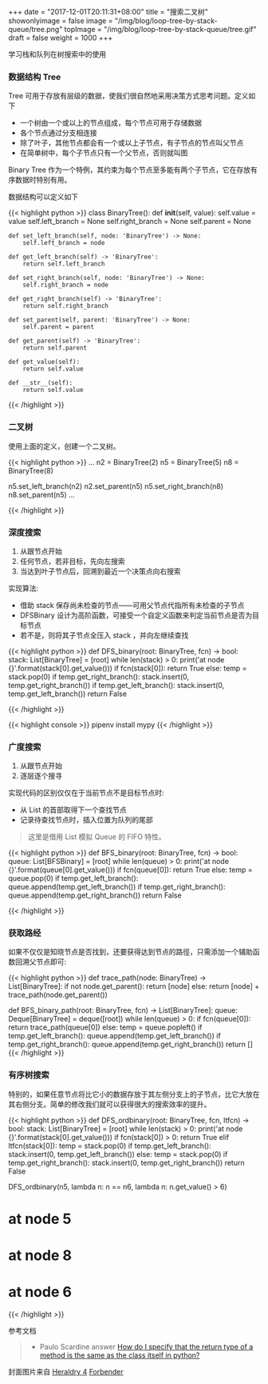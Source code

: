 +++
date = "2017-12-01T20:11:31+08:00"
title = "搜索二叉树"
showonlyimage = false
image = "/img/blog/loop-tree-by-stack-queue/tree.png"
topImage = "/img/blog/loop-tree-by-stack-queue/tree.gif"
draft = false
weight = 1000
+++

学习栈和队列在树搜索中的使用
<!--more-->

### 数据结构 Tree

Tree 可用于存放有层级的数据，使我们很自然地采用决策方式思考问题。定义如下

- 一个树由一个或以上的节点组成，每个节点可用于存储数据
- 各个节点通过分支相连接
- 除了叶子，其他节点都会有一个或以上子节点，有子节点的节点叫父节点
- 在简单树中，每个子节点只有一个父节点，否则就叫图

Binary Tree 作为一个特例，其约束为每个节点至多能有两个子节点，它在存放有序数据时特别有用。

数据结构可以定义如下

{{< highlight python >}}
class BinaryTree():
    def __init__(self, value):
        self.value = value
        self.left_branch = None
        self.right_branch = None
        self.parent = None

    def set_left_branch(self, node: 'BinaryTree') -> None:
        self.left_branch = node

    def get_left_branch(self) -> 'BinaryTree':
        return self.left_branch

    def set_right_branch(self, node: 'BinaryTree') -> None:
        self.right_branch = node

    def get_right_branch(self) -> 'BinaryTree':
        return self.right_branch

    def set_parent(self, parent: 'BinaryTree') -> None:
        self.parent = parent

    def get_parent(self) -> 'BinaryTree':
        return self.parent

    def get_value(self):
        return self.value

    def __str__(self):
        return self.value

{{< /highlight >}}

### 二叉树

使用上面的定义，创建一个二叉树。

{{< highlight python >}}
...
n2 = BinaryTree(2)
n5 = BinaryTree(5)
n8 = BinaryTree(8)


n5.set_left_branch(n2)
n2.set_parent(n5)
n5.set_right_branch(n8)
n8.set_parent(n5)
...

{{< /highlight >}}

### 深度搜索

1. 从跟节点开始
2. 任何节点，若非目标，先向左搜索
3. 当达到叶子节点后，回溯到最近一个决策点向右搜索

实现算法:

- 借助 stack 保存尚未检查的节点——可用父节点代指所有未检查的子节点
- DFSBinary 设计为高阶函数，可接受一个自定义函数来判定当前节点是否为目标节点
- 若不是，则将其子节点全压入 stack ，并向左继续查找

{{< highlight python >}}
def DFS_binary(root: BinaryTree, fcn) -> bool:
    stack: List[BinaryTree] = [root]
    while len(stack) > 0:
        print('at node {}'.format(stack[0].get_value()))
        if fcn(stack[0]):
            return True
        else:
            temp = stack.pop(0)
            if temp.get_right_branch():
                stack.insert(0, temp.get_right_branch())
            if temp.get_left_branch():
                stack.insert(0, temp.get_left_branch())
    return False

{{< /highlight >}}

{{< highlight console >}}
pipenv install mypy
{{< /highlight >}}

### 广度搜索

1. 从跟节点开始
2. 逐层逐个搜寻

实现代码的区别仅仅在于当前节点不是目标节点时:

- 从 List 的首部取得下一个查找节点
- 记录待查找节点时，插入位置为队列的尾部
> 这里是借用 List 模拟 Queue 的 FIFO 特性。

{{< highlight python >}}
def BFS_binary(root: BinaryTree, fcn) -> bool:
    queue: List[BFSBinary] = [root]
    while len(queue) > 0:
        print('at node {}'.format(queue[0].get_value()))
        if fcn(queue[0]):
            return True
        else:
            temp = queue.pop(0)
            if temp.get_left_branch():
                queue.append(temp.get_left_branch())
            if temp.get_right_branch():
                queue.append(temp.get_right_branch())
    return False

{{< /highlight >}}

### 获取路经

如果不仅仅是知晓节点是否找到，还要获得达到节点的路徑，只需添加一个辅助函数回溯父节点即可:

{{< highlight python >}}
def trace_path(node: BinaryTree) -> List[BinaryTree]:
    if not node.get_parent():
        return [node]
    else:
        return [node] + trace_path(node.get_parent())


def BFS_binary_path(root: BinaryTree, fcn) -> List[BinaryTree]:
    queue: Deque[BinaryTree] = deque([root])
    while len(queue) > 0:
        if fcn(queue[0]):
            return trace_path(queue[0])
        else:
            temp = queue.popleft()
            if temp.get_left_branch():
                queue.append(temp.get_left_branch())
            if temp.get_right_branch():
                queue.append(temp.get_right_branch())
    return []
{{< /highlight >}}

### 有序树搜索

特别的，如果任意节点将比它小的数据存放于其左侧分支上的子节点，比它大放在其右侧分支。简单的修改我们就可以获得很大的搜索效率的提升。

{{< highlight python >}}
def DFS_ordbinary(root: BinaryTree, fcn, ltfcn) -> bool:
    stack: List[BinaryTree] = [root]
    while len(stack) > 0:
        print('at node {}'.format(stack[0].get_value()))
        if fcn(stack[0]) > 0:
            return True
        elif ltfcn(stack[0]):
            temp = stack.pop(0)
            if temp.get_left_branch():
                stack.insert(0, temp.get_left_branch())
        else:
            temp = stack.pop(0)
            if temp.get_right_branch():
                stack.insert(0, temp.get_right_branch())
    return False


DFS_ordbinary(n5,
              lambda n: n == n6,
              lambda n: n.get_value() > 6)
# at node 5
# at node 8
# at node 6

{{< /highlight >}}

参考文档

> - Paulo Scardine answer [How do I specify that the return type of a method is the same as the class itself in python?](https://stackoverflow.com/a/33533514/4393386)

封面图片来自 [Heraldry 4](https://dribbble.com/shots/3454908-Heraldry-4) <a href="https://dribbble.com/federicafragapane"><i class="fa fa-dribbble" aria-hidden="true"></i> Forbender</a>

